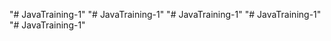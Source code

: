 "# JavaTraining-1" 
"# JavaTraining-1" 
"# JavaTraining-1" 
"# JavaTraining-1" 
"# JavaTraining-1" 
